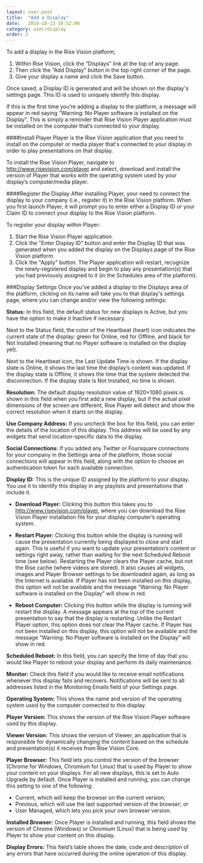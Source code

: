```yaml
---
layout: user-post
title:  "Add a Display"
date:   2014-10-13 10:52:00
category: user/display
order: 2
---
```


To add a display in the Rise Vision platform;

1. Within Rise Vision, click the “Displays” link at the top of any page.
2. Then click the “Add Display” button in the top right corner of the page.
3. Give your display a name and click the Save button.

Once saved, a Display ID is generated and will be shown on the display's settings page. This ID is used to uniquely identify this display.

If this is the first time you’re adding a display to the platform, a message will appear in red saying “Warning: No Player software is installed on the Display”. This is simply a reminder that Rise Vision Player application must be installed on the computer that’s connected to your display.

####Install Player
Player is the Rise Vision application that you need to install on the computer or media player that's connected to your display in order to play presentations on that display.

To install the Rise Vision Player, navigate to http://www.risevision.com/player and select, download and install the version of Player that works with the operating system used by your display’s computer/media player.

####Register the Display
After installing Player, your need to connect the display to your company (i.e., register it) in the Rise Vision platform. When you first launch Player, it will prompt you to enter either a Display ID or your Claim ID to connect your display to the Rise Vision platform.

To register your display within Player:

1. Start the Rise Vision Player application.
2. Click the "Enter Display ID" button and enter the Display ID that was generated when you added the display on the Displays page of the Rise Vision platform.
3. Click the "Apply" button. The Player application will restart, recognize the newly-registered display and begin to play any presentation(s) that you had previously assigned to it (in the Schedules area of the platform).

###Display Settings
Once you've added a display to the Displays area of the platform, clicking on its name will take you to that display's settings page, where you can change and/or view the following settings:

**Status:**  In this field, the default status for new displays is Active, but you have the option to make it Inactive if necessary.

Next to the Status field, the color of the Heartbeat (heart) icon indicates the current state of the display: green for Online,  red for Offline, and black for Not Installed (meaning that no Player software is installed on the display yet).

Next to the Heartbeat icon, the Last Update Time is shown.  If the display state is Online, it shows the last time the display’s content was updated.  If the display state is Offline, it shows the time that the system detected the disconnection.  If the display state is Not Installed, no time is shown.

**Resolution:**  The default display resolution value of 1920×1080 pixels is shown in this field when you first add a new display, but if the actual pixel dimensions of the screen are different, Rise Player will detect and show the correct resolution when it starts on the display.

**Use Company Address:**  If you uncheck the box for this field, you can enter the details of the location of this display.  This address will be used by any widgets that send location-specific data to the display.

**Social Connections:**  If you added any Twitter or Foursquare connections for your company in the Settings area of the platform, those social connections will appear in this field, along with the option to choose an authentication token for each available connection.

**Display ID:**  This is the unique ID assigned by the platform to your display.  You use it to identify this display in any playlists and presentations that include it.

- **Download Player:**  Clicking this button this takes you to http://www.risevision.com/player, where you can download the Rise Vision Player installation file for your display computer’s operating system.

- **Restart Player:**  Clicking this button while the display is running will cause the presentation currently being displayed to close and start again.  This is useful if you want to update your presentation’s content or settings right away, rather than waiting for the next Scheduled Reboot time (see below).  Restarting the Player clears the Player cache, but not the Rise cache (where videos are stored).   It also causes all widgets, images and Player Browser settings to be downloaded again, as long as the Internet is available. 
If Player has not been installed on this display, this option will not be available and the message “Warning: No Player software is installed on the Display” will show in red.  

- **Reboot Computer:**  Clicking this button while the display is running will restart the display.  A message appears at the top of the current presentation to say that the display is restarting.  Unlike the Restart Player option, this option does not clear the Player cache. 
If Player has not been installed on this display, this option will not be available and the message “Warning: No Player software is installed on the Display” will show in red.  

**Scheduled Reboot:**  In this field, you can specify the time of day that you would like Player to reboot your display and perform its daily maintenance.

**Monitor:**  Check this field if you would like to receive email notifications whenever this display fails and recovers.  Notifications will be sent to all addresses listed in the Monitoring Emails field of your Settings page.

**Operating System:**  This shows the name and version of the operating system used by the computer connected to this display.

**Player Version:**  This shows the version of the Rise Vision Player software used by this display.

**Viewer Version:**  This shows the version of Viewer, an application that is responsible for dynamically changing the content based on the schedule and presentation(s) it receives from Rise Vision Core.

**Player Browser:**  This field lets you control the version of the browser (Chrome for Windows, Chromium for Linux) that is used by Player to show your content on your displays.  For all new displays, this is set to Auto Upgrade by default.  Once Player is installed and running, you can change this setting to one of the following: 
- Current, which will keep the browser on the current version; 
- Previous, which will use the last supported version of the browser; or 
- User Managed, which lets you pick your own browser version. 

**Installed Browser:**  Once Player is installed and running, this field shows the version of Chrome (Windows) or Chromium (Linux) that is being used by Player to show your content on this display.

**Display Errors:**  This field’s table shows the date, code and description of any errors that have occurred during the online operation of this display.

